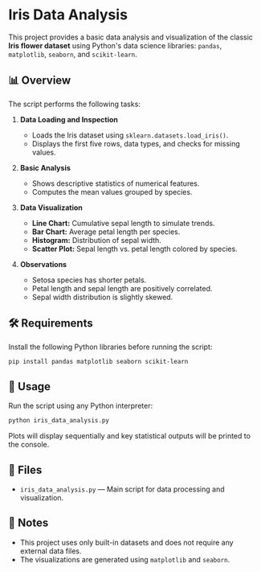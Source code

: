 
# Iris Data Analysis

This project provides a basic data analysis and visualization of the classic **Iris flower dataset** using Python's data science libraries: `pandas`, `matplotlib`, `seaborn`, and `scikit-learn`.

## 📊 Overview

The script performs the following tasks:

1. **Data Loading and Inspection**  
   - Loads the Iris dataset using `sklearn.datasets.load_iris()`.
   - Displays the first five rows, data types, and checks for missing values.

2. **Basic Analysis**  
   - Shows descriptive statistics of numerical features.
   - Computes the mean values grouped by species.

3. **Data Visualization**  
   - **Line Chart:** Cumulative sepal length to simulate trends.
   - **Bar Chart:** Average petal length per species.
   - **Histogram:** Distribution of sepal width.
   - **Scatter Plot:** Sepal length vs. petal length colored by species.

4. **Observations**  
   - Setosa species has shorter petals.
   - Petal length and sepal length are positively correlated.
   - Sepal width distribution is slightly skewed.

## 🛠️ Requirements

Install the following Python libraries before running the script:

```bash
pip install pandas matplotlib seaborn scikit-learn
```

## 🚀 Usage

Run the script using any Python interpreter:

```bash
python iris_data_analysis.py
```

Plots will display sequentially and key statistical outputs will be printed to the console.

## 📁 Files

- `iris_data_analysis.py` — Main script for data processing and visualization.

## 📌 Notes

- This project uses only built-in datasets and does not require any external data files.
- The visualizations are generated using `matplotlib` and `seaborn`.
